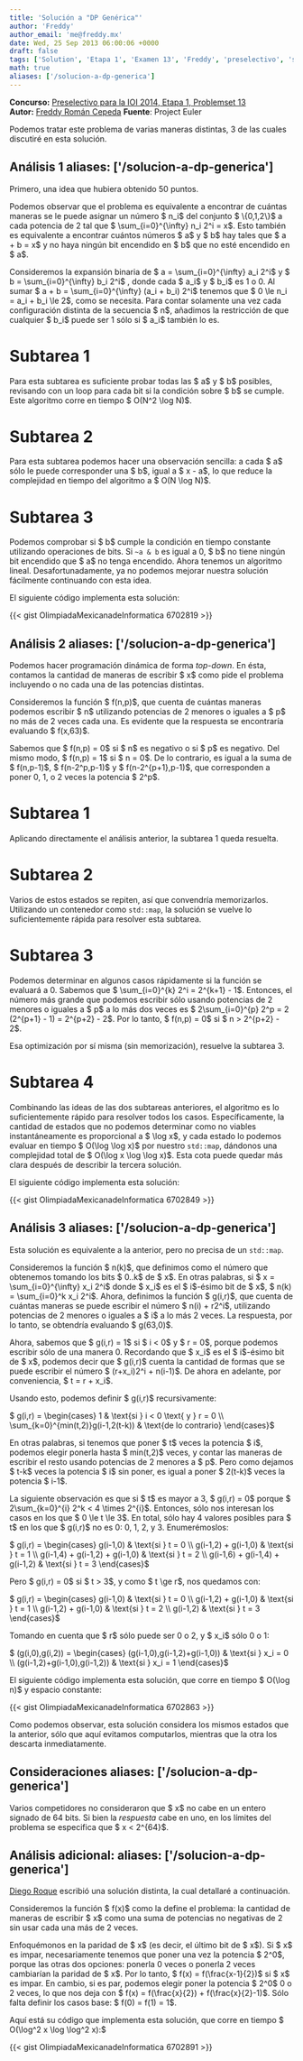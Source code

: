 ```yaml
---
title: 'Solución a "DP Genérica"'
author: 'Freddy'
author_email: 'me@freddy.mx'
date: Wed, 25 Sep 2013 06:00:06 +0000
draft: false
tags: ['Solution', 'Etapa 1', 'Examen 13', 'Freddy', 'preselectivo', 'solución', 'Soluciones Preselectivo 2014']
math: true
aliases: ['/solucion-a-dp-generica']
---
```


**Concurso:** [Preselectivo para la IOI 2014, Etapa 1, Problemset 13](https://omegaup.com/arena/IOI2014E1P13#problems/DP-Generica) **Autor:** [Freddy Román Cepeda](http://freddy.mx/) **Fuente**: Project Euler

Podemos tratar este problema de varias maneras distintas, 3 de las cuales discutiré en esta solución.

Análisis 1
aliases: ['/solucion-a-dp-generica']
----------

Primero, una idea que hubiera obtenido 50 puntos.

Podemos observar que el problema es equivalente a encontrar de cuántas maneras se le puede asignar un número $ n\_i$ del conjunto $ \\{0,1,2\\}$ a cada potencia de 2 tal que $ \\sum\_{i=0}^{\\infty} n\_i 2^i = x$. Esto también es equivalente a encontrar cuántos números $ a$ y $ b$ hay tales que $ a + b = x$ y no haya ningún bit encendido en $ b$ que no esté encendido en $ a$.

Consideremos la expansión binaria de $ a = \\sum\_{i=0}^{\\infty} a\_i 2^i$ y $ b = \\sum\_{i=0}^{\\infty} b\_i 2^i$ , donde cada $ a\_i$ y $ b\_i$ es 1 o 0. Al sumar $ a + b = \\sum\_{i=0}^{\\infty} (a\_i + b\_i) 2^i$ tenemos que $ 0 \\le n\_i = a\_i + b\_i \\le 2$, como se necesita. Para contar solamente una vez cada configuración distinta de la secuencia $ n$, añadimos la restricción de que cualquier $ b\_i$ puede ser 1 sólo si $ a\_i$ también lo es.

Subtarea 1
==========

Para esta subtarea es suficiente probar todas las $ a$ y $ b$ posibles, revisando con un loop para cada bit si la condición sobre $ b$ se cumple. Este algoritmo corre en tiempo $ O(N^2 \\log N)$.

Subtarea 2
==========

Para esta subtarea podemos hacer una observación sencilla: a cada $ a$ sólo le puede corresponder una $ b$, igual a $ x - a$, lo que reduce la complejidad en tiempo del algoritmo a $ O(N \\log N)$.

Subtarea 3
==========

Podemos comprobar si $ b$ cumple la condición en tiempo constante utilizando operaciones de bits. Si `~a & b` es igual a 0, $ b$ no tiene ningún bit encendido que $ a$ no tenga encendido. Ahora tenemos un algoritmo lineal. Desafortunadamente, ya no podemos mejorar nuestra solución fácilmente continuando con esta idea.

El siguiente código implementa esta solución:

{{< gist OlimpiadaMexicanadeInformatica 6702819 >}}

Análisis 2
aliases: ['/solucion-a-dp-generica']
----------

Podemos hacer programación dinámica de forma _top-down_. En ésta, contamos la cantidad de maneras de escribir $ x$ como pide el problema incluyendo o no cada una de las potencias distintas.

Consideremos la función $ f(n,p)$, que cuenta de cuántas maneras podemos escribir $ n$ utilizando potencias de 2 menores o iguales a $ p$ no más de 2 veces cada una. Es evidente que la respuesta se encontraría evaluando $ f(x,63)$.

Sabemos que $ f(n,p) = 0$ si $ n$ es negativo o si $ p$ es negativo. Del mismo modo, $ f(n,p) = 1$ si $ n = 0$. De lo contrario, es igual a la suma de $ f(n,p-1)$, $ f(n-2^p,p-1)$ y $ f(n-2^{p+1},p-1)$, que corresponden a poner 0, 1, o 2 veces la potencia $ 2^p$.

Subtarea 1
==========

Aplicando directamente el análisis anterior, la subtarea 1 queda resuelta.

Subtarea 2
==========

Varios de estos estados se repiten, así que convendría memorizarlos. Utilizando un contenedor como `std::map`, la solución se vuelve lo suficientemente rápida para resolver esta subtarea.

Subtarea 3
==========

Podemos determinar en algunos casos rápidamente si la función se evaluará a 0. Sabemos que $ \\sum\_{i=0}^{k} 2^i = 2^{k+1} - 1$. Entonces, el número más grande que podemos escribir sólo usando potencias de 2 menores o iguales a $ p$ a lo más dos veces es $ 2\\sum\_{i=0}^{p} 2^p = 2 (2^{p+1} - 1) = 2^{p+2} - 2$. Por lo tanto, $ f(n,p) = 0$ si $ n > 2^{p+2} - 2$.

Esa optimización por sí misma (sin memorización), resuelve la subtarea 3.

Subtarea 4
==========

Combinando las ideas de las dos subtareas anteriores, el algoritmo es lo suficientemente rápido para resolver todos los casos. Específicamente, la cantidad de estados que no podemos determinar como no viables instantáneamente es proporcional a $ \\log x$, y cada estado lo podemos evaluar en tiempo $ O(\\log \\log x)$ por nuestro `std::map`, dándonos una complejidad total de $ O(\\log x \\log \\log x)$. Esta cota puede quedar más clara después de describir la tercera solución.

El siguiente código implementa esta solución:

{{< gist OlimpiadaMexicanadeInformatica 6702849 >}}

Análisis 3
aliases: ['/solucion-a-dp-generica']
----------

Esta solución es equivalente a la anterior, pero no precisa de un `std::map`.

Consideremos la función $ n(k)$, que definimos como el número que obtenemos tomando los bits $ 0..k$ de $ x$. En otras palabras, si $ x = \\sum\_{i=0}^{\\infty} x\_i 2^i$ donde $ x\_i$ es el $ i$-ésimo bit de $ x$, $ n(k) = \\sum\_{i=0}^k x\_i 2^i$. Ahora, definimos la función $ g(i,r)$, que cuenta de cuántas maneras se puede escribir el número $ n(i) + r2^i$, utilizando potencias de 2 menores o iguales a $ i$ a lo más 2 veces. La respuesta, por lo tanto, se obtendría evaluando $ g(63,0)$.

Ahora, sabemos que $ g(i,r) = 1$ si $ i < 0$ y $ r = 0$, porque podemos escribir sólo de una manera 0. Recordando que $ x\_i$ es el $ i$-ésimo bit de $ x$, podemos decir que $ g(i,r)$ cuenta la cantidad de formas que se puede escribir el número $ (r+x\_i)2^i + n(i-1)$. De ahora en adelante, por conveniencia, $ t = r + x\_i$.

Usando esto, podemos definir $ g(i,r)$ recursivamente:

$ g(i,r) = \\begin{cases} 1 & \\text{si } i < 0 \\text{ y } r = 0 \\\\ \\sum\_{k=0}^{min(t,2)}g(i-1,2(t-k)) & \\text{de lo contrario} \\end{cases}$

En otras palabras, si tenemos que poner $ t$ veces la potencia $ i$, podemos elegir ponerla hasta $ min(t,2)$ veces, y contar las maneras de escribir el resto usando potencias de 2 menores a $ p$. Pero como dejamos $ t-k$ veces la potencia $ i$ sin poner, es igual a poner $ 2(t-k)$ veces la potencia $ i-1$.

La siguiente observación es que si $ t$ es mayor a 3, $ g(i,r) = 0$ porque $ 2\\sum\_{k=0}^{i} 2^k < 4 \\times 2^{i}$. Entonces, sólo nos interesan los casos en los que $ 0 \\le t \\le 3$. En total, sólo hay 4 valores posibles para $ t$ en los que $ g(i,r)$ no es 0: 0, 1, 2, y 3. Enumerémoslos:

$ g(i,r) = \\begin{cases} g(i-1,0) & \\text{si } t = 0 \\\\ g(i-1,2) + g(i-1,0) & \\text{si } t = 1 \\\\ g(i-1,4) + g(i-1,2) + g(i-1,0) & \\text{si } t = 2 \\\\ g(i-1,6) + g(i-1,4) + g(i-1,2) & \\text{si } t = 3 \\end{cases}$

Pero $ g(i,r) = 0$ si $ t > 3$, y como $ t \\ge r$, nos quedamos con:

$ g(i,r) = \\begin{cases} g(i-1,0) & \\text{si } t = 0 \\\\ g(i-1,2) + g(i-1,0) & \\text{si } t = 1 \\\\ g(i-1,2) + g(i-1,0) & \\text{si } t = 2 \\\\ g(i-1,2) & \\text{si } t = 3 \\end{cases}$

Tomando en cuenta que $ r$ sólo puede ser 0 o 2, y $ x\_i$ sólo 0 o 1:

$ (g(i,0),g(i,2)) = \\begin{cases} (g(i-1,0),g(i-1,2)+g(i-1,0)) & \\text{si } x\_i = 0 \\\\ (g(i-1,2)+g(i-1,0),g(i-1,2)) & \\text{si } x\_i = 1 \\end{cases}$

El siguiente código implementa esta solución, que corre en tiempo $ O(\\log n)$ y espacio constante:

{{< gist OlimpiadaMexicanadeInformatica 6702863 >}}

Como podemos observar, esta solución considera los mismos estados que la anterior, sólo que aquí evitamos computarlos, mientras que la otra los descarta inmediatamente.

Consideraciones
aliases: ['/solucion-a-dp-generica']
---------------

Varios competidores no consideraron que $ x$ no cabe en un entero signado de 64 bits. Si bien la _respuesta_ cabe en uno, en los límites del problema se especifica que $ x < 2^{64}$.

Análisis adicional:
aliases: ['/solucion-a-dp-generica']
-------------------

[Diego Roque](https://omegaup.com/profile/DiegoRoque) escribió una solución distinta, la cual detallaré a continuación.

Consideremos la función $ f(x)$ como la define el problema: la cantidad de maneras de escribir $ x$ como una suma de potencias no negativas de 2 sin usar cada una más de 2 veces.

Enfoquémonos en la paridad de $ x$ (es decir, el último bit de $ x$). Si $ x$ es impar, necesariamente tenemos que poner una vez la potencia $ 2^0$, porque las otras dos opciones: ponerla 0 veces o ponerla 2 veces cambiarían la paridad de $ x$. Por lo tanto, $ f(x) = f(\\frac{x-1}{2})$ si $ x$ es impar. En cambio, si es par, podemos elegir poner la potencia $ 2^0$ 0 o 2 veces, lo que nos deja con $ f(x) = f(\\frac{x}{2}) + f(\\frac{x}{2}-1)$. Sólo falta definir los casos base: $ f(0) = f(1) = 1$.

Aquí está su código que implementa esta solución, que corre en tiempo $ O(\\log^2 x \\log \\log^2 x):$

{{< gist OlimpiadaMexicanadeInformatica 6702891 >}}